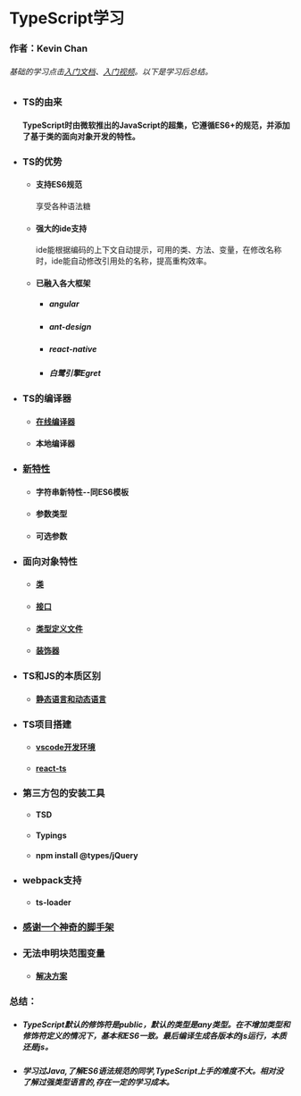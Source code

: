 # **TypeScript学习**
### 作者：Kevin Chan
###### *基础的学习点击[入门文档](https://ts.xcatliu.com/)、[入门视频](https://www.imooc.com/learn/763)。以下是学习后总结。* 

* ### TS的由来

    #### TypeScript时由微软推出的JavaScript的超集，它遵循ES6+的规范，并添加了基于类的面向对象开发的特性。

* ### TS的优势

    * #### 支持ES6规范

        享受各种语法糖

    * #### 强大的ide支持

       ide能根据编码的上下文自动提示，可用的类、方法、变量，在修改名称时，ide能自动修改引用处的名称，提高重构效率。

    * #### 已融入各大框架

        * ##### angular
        * ##### ant-design
        * ##### react-native
        * ##### 白鹭引擎Egret

* ### TS的编译器

    * #### [在线编译器](http://www.typescriptlang.org/play/index.html)
    * #### 本地编译器

* ### [新特性](./detail/NEWFEATURES.md)

    * #### 字符串新特性--同ES6模板
    * #### 参数类型
    * #### 可选参数

* ### 面向对象特性

    * #### [类](./detail/CLASS.md)
    * #### [接口](./detail/INTERFACE.md)
    * #### [类型定义文件](https://github.com/DefinitelyTyped/DefinitelyTyped)
    * #### [装饰器](https://zhuanlan.zhihu.com/p/22277764)

* ### TS和JS的本质区别

    * #### [静态语言和动态语言](./detail/DYNAMICVSSTATIC.md)

* ### TS项目搭建

    * #### [vscode开发环境](https://zhuanlan.zhihu.com/p/21611724)
    * #### [react-ts](https://www.zhihu.com/question/38838053)

* ### 第三方包的安装工具

    * #### TSD
    * #### Typings
    * #### npm install @types/jQuery

* ### webpack支持

    *   #### ts-loader

* ### [感谢一个神奇的脚手架](https://github.com/nestjs/nest)

* ### 无法申明块范围变量 

    * #### [解决方案](https://www.jianshu.com/p/78268bd9af0a)

### 总结：

   * ##### *TypeScript默认的修饰符是public，默认的类型是any类型。在不增加类型和修饰符定义的情况下，基本和ES6一致。最后编译生成各版本的js运行，本质还是js*。
   * ##### *学习过Java,了解ES6语法规范的同学,TypeScript上手的难度不大。相对没了解过强类型语言的,存在一定的学习成本。*